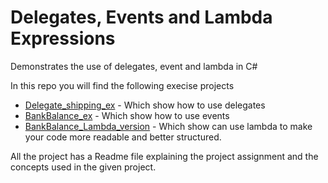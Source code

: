 # Delegates, Events and Lambda Expressions
Demonstrates the use of delegates, event and lambda in C#

In this repo you will find the following execise projects

- [Delegate_shipping_ex](Delegate_shipping_ex) - Which show how to use delegates
- [BankBalance_ex](BankBalance_ex) - Which show how to use events
- [BankBalance_Lambda_version](BankBalance_Lambda_version) - Which show can use lambda to make your code more readable and better structured.

All the project has a Readme file explaining the project assignment and the concepts used in the given project. 

